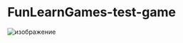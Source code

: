 # FunLearnGames-test-game

![изображение](https://github.com/1Zero11/FunLearnGames-test-game/assets/30704362/3dee8127-1036-4e1b-bb7b-c4607dc6d1ba)

